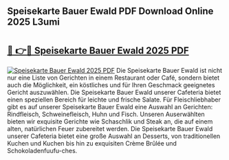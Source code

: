 ## Speisekarte Bauer Ewald PDF Download Online 2025 L3umi

# <h2><a href="http://gc67sj2.nevu.top/?p=Speisekarte+Bauer+Ewald">🔗 👉🔴 Speisekarte Bauer Ewald 2025 PDF</a></h2>

[![Speisekarte Bauer Ewald 2025 PDF](https://i.imgur.com/dBaPXMq.png)](http://gc67sj2.nevu.top/?p=Speisekarte+Bauer+Ewald)
Die Speisekarte Bauer Ewald ist nicht nur eine Liste von Gerichten in einem Restaurant oder Café, sondern bietet auch die Möglichkeit, ein köstliches und für Ihren Geschmack geeignetes Gericht auszuwählen. Die Speisekarte Bauer Ewald unserer Cafeteria bietet einen speziellen Bereich für leichte und frische Salate. Für Fleischliebhaber gibt es auf unserer Speisekarte Bauer Ewald eine Auswahl an Gerichten: Rindfleisch, Schweinefleisch, Huhn und Fisch. Unseren Auserwählten bieten wir exquisite Gerichte wie Schaschlik und Steak an, die auf einem alten, natürlichen Feuer zubereitet werden. Die Speisekarte Bauer Ewald unserer Cafeteria bietet eine große Auswahl an Desserts, von traditionellen Kuchen und Kuchen bis hin zu exquisiten Crème Brûlée und Schokoladenfuufu-ches.
